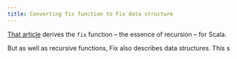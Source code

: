 ```yaml
---
title: Converting fix function to Fix data structure
---
```


[That article](/posts/2019-04-03-fix-haskell-to-scala.html) derives the `fix` function – the essence of recursion – for Scala.

But as well as recursive functions, Fix also describes data structures.
This s